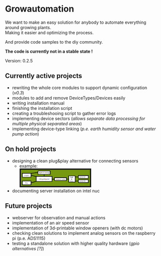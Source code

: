 # Growautomation
We want to make an easy solution for anybody to automate everything around growing plants. <br />
Making it easier and optimizing the process.

And provide code samples to the diy community.

__The code is currently not in a stable state !__

Version: 0.2.5

## Currently active projects
- rewriting the whole core modules to support dynamic configuration (_v0.3_)
- modules to add and remove DeviceTypes/Devices easily
- writing installation manual
- finishing the installation script
- creating a troubleshooing script to gather error logs
- implementing device sectors (_allows separate data processing for multiple physical separated areas_)
- implementing device-type linking (_p.e. earth humidity sensor and water pump action_)

## On hold projects
- designing a clean plug&play alternative for connecting sensors
    - example: <br /> <img src="https://github.com/growautomation-at/controller/blob/master/images/cable-topology.jpg" float="middle" width="50%" height="50%" border="4" alt="cable topology example">
- documenting server installation on intel nuc

## Future projects
- webserver for observation and manual actions
- implementation of an air speed sensor
- implementation of 3d-printable window openers (with dc motors)
- checking clean solutions to implement analog sensors on the raspberry pi (p.e. ADS1115)
- testing a standalone solution with higher quality hardware (_gpio alternatives [?]_)